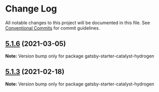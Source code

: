 # Change Log

All notable changes to this project will be documented in this file.
See [Conventional Commits](https://conventionalcommits.org) for commit guidelines.

## [5.1.6](https://github.com/ehowey/gatsby-starter-catalyst-core/compare/gatsby-starter-catalyst-hydrogen@5.1.5...gatsby-starter-catalyst-hydrogen@5.1.6) (2021-03-05)

**Note:** Version bump only for package gatsby-starter-catalyst-hydrogen





## [5.1.3](https://github.com/ehowey/gatsby-starter-catalyst-core/compare/gatsby-starter-catalyst-hydrogen@5.1.2...gatsby-starter-catalyst-hydrogen@5.1.3) (2021-02-18)

**Note:** Version bump only for package gatsby-starter-catalyst-hydrogen
